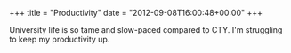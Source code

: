 +++
title = "Productivity"
date = "2012-09-08T16:00:48+00:00"
+++

University life is so tame and slow-paced compared to CTY. I'm struggling to keep my productivity up.
			